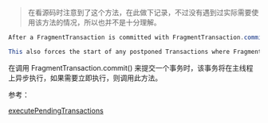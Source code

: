 > 在看源码时注意到了这个方法，在此做下记录，不过没有遇到过实际需要使用该方法的情况，所以也并不是十分理解。

```java
After a FragmentTransaction is committed with FragmentTransaction.commit(), it is scheduled to be executed asynchronously on the process's main thread. If you want to immediately executing any such pending operations, you can call this function (only from the main thread) to do so. Note that all callbacks and other related behavior will be done from within this call, so be careful about where this is called from.

This also forces the start of any postponed Transactions where Fragment.postponeEnterTransition() has been called.
```

在调用 FragmentTransaction.commit() 来提交一个事务时，该事务将在主线程上异步执行，如果需要立即执行，则调用此方法。



参考：

[executePendingTransactions](https://developer.android.com/reference/android/app/FragmentManager#executePendingTransactions%28%29)